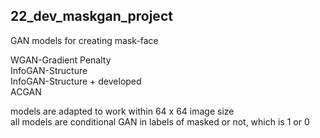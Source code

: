 ## 22_dev_maskgan_project
GAN models for creating mask-face

WGAN-Gradient Penalty  
InfoGAN-Structure  
InfoGAN-Structure + developed  
ACGAN

models are adapted to work within 64 x 64 image size  
all models are conditional GAN in labels of masked or not, which is 1 or 0
